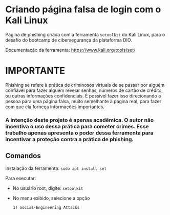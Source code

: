 # Criando página falsa de login com o Kali Linux
Página de phishing criada com a ferramenta `setoolkit` do Kali Linux, para o desafio do bootcamp de cibersegurança da plataforma DIO.

Documentação da ferramenta: https://www.kali.org/tools/set/

# IMPORTANTE

Phishing se refere à prática de criminosos virtuais de se passar por alguém confiável para fazer alguém revelar senhas, números de cartão de crédito, ou outras informações confidenciais. É possível fazer isso direcionando a pessoa para uma página falsa, muito semelhante à pagina real, para fazer com que ela forneça informações importantes.

### A intenção deste projeto é apenas acadêmica. O autor não incentiva o uso dessa prática para cometer crimes. Esse trabalho apenas apresenta o poder dessa ferramenta para incentivar a proteção contra a prática de phishing.

## Comandos

Instalação da ferramenta: `sudo apt install set`

Para executar:

- No usuário root, digite: `setoolkit`

- No menu exibido, selecione a opção

  `1) Social-Engineering Attacks`

